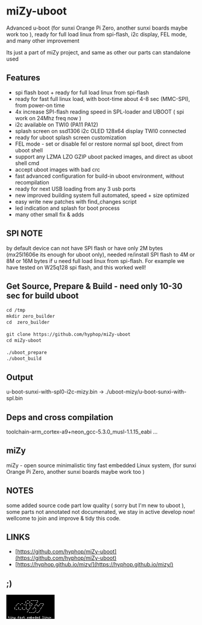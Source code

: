 # miZy-uboot

Advanced u-boot (for sunxi Orange Pi Zero, another sunxi boards maybe work too ), ready for full load linux from spi-flash, i2c display, FEL mode, and many other improvement 

Its just a part of miZy project, and same as other our parts can standalone used

## Features

* spi flash boot + ready for full load linux from spi-flash
* ready for fast full linux load, with boot-time about 4-8 sec (MMC-SPI), from power-on time
* 4x increase SPI-flash reading speed in SPL-loader and UBOOT ( spi work on 24Mhz freq now )
* i2c available on TWI0 (PA11 PA12)
* splash screen on ssd1306 i2c OLED 128x64 display TWI0 connected
* ready for uboot splash screen customization
* FEL mode - set or disable fel or restore normal spl boot, direct from uboot shell
* support any LZMA LZO GZIP uboot packed images, and direct as uboot shell cmd
* accept uboot images with bad crc 
* fast advanced configuration for build-in uboot environment, without recompilation
* ready for next USB loading from any 3 usb ports
* new improved building system full automated, speed + size optimized 
* easy write new patches with find_changes script
* led indication and splash for boot process
* many other small fix & adds

## SPI NOTE

by default device can not have SPI flash or have only 2M bytes (mx25l1606e its enough for uboot only),
needed re/install SPI flash to 4M or 8M or 16M bytes if u need  full load linux from spi-flash. For example 
we have tested on W25q128 spi flash, and this worked well!

## Get Source, Prepare & Build - need only 10-30 sec for build uboot

    cd /tmp
    mkdir zero_builder
    cd  zero_builder

    git clone https://github.com/hyphop/miZy-uboot
    cd miZy-uboot

    ./uboot_prepare
    ./uboot_build

## Output

u-boot-sunxi-with-spl0-i2c-mizy.bin -> ./uboot-mizy/u-boot-sunxi-with-spl.bin
    
## Deps and cross compilation

toolchain-arm_cortex-a9+neon_gcc-5.3.0_musl-1.1.15_eabi
...

## miZy 
 
miZy - open source minimalistic tiny fast embedded Linux system, (for sunxi Orange Pi Zero, another sunxi boards maybe work too )

## NOTES

some added source code part low quality ( sorry but I'm new to uboot ), some parts not annotated not documenated, we stay in active develop now!
wellcome to join and improve & tidy this code.

## LINKS

- [https://github.com/hyphop/miZy-uboot](https://github.com/hyphop/miZy-uboot)
- [https://hyphop.github.io/mizy/](https://hyphop.github.io/mizy/)

## ;)

![miZy](pics/miZy.logo.wb128x64x2.png)

